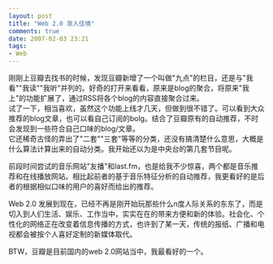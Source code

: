 ```yaml
---
layout: post
title: "Web 2.0 渐入佳境"
comments: true
date: 2007-02-03 23:21
tags:
- Web
---
```

刚刚上豆瓣去找书的时候，发现豆瓣新增了一个叫做"九点"的栏目，还是与"我看""我读""我听"并列的。好奇的打开来看看，原来是blog的聚合，将原来"我上"的功能扩展了，通过RSS将各个blog的内容直接聚合过来。  
试了一下，相当喜欢，虽然这个功能上线才几天，但做到很不错了。可以看到大众推荐的blog文章，也可以看自己订阅的bolg。结合了豆瓣原有的自动推荐，不时会发现到一些符合自己口味的blog/文章。  
它还稀奇古怪的弄出了"二套""三套"等等的分类，还没有搞清楚什么意思，大概是什么算法计算出来的自动分类。我开始还以为是中央台的第几套节目呢。

前段时间尝试的音乐网站"友播"和last.fm，也是给我不少惊喜，两个都是音乐推荐和在线播放网站。相比起前者的基于音乐特征分析的自动推荐，我更看好的是后者的根据相似口味的用户的喜好而给出的推荐。

Web 2.0 发展到现在，已经不再是刚开始玩那些什么n度人际关系的东东了，而是切入到人们生活、娱乐、工作当中，实实在在的带来方便和新的体验。社会化、个性化的网络正在改变着信息传播的方式，也许到了某一天，传统的报纸、广播和电视都会被按个人喜好定制的新媒体取代。

BTW，豆瓣是目前国内的web 2.0网站当中，我最看好的一个。
